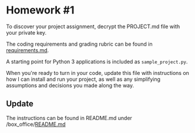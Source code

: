 # Homework #1

To discover your project assignment, decrypt the PROJECT.md file with
your private key.

The coding requirements and grading rubric can be found in [requirements.md](requirements.md).

A starting point for Python 3 applications is included as `sample_project.py`.

When you're ready to turn in your code, update this file
with instructions on how I can install and run your project,
as well as any simplifying assumptions and decisions you
made along the way.

Update
---

The instructions can be found in README.md under /box_office/[README.md](https://github.com/JohnReddyZhang/hw1/blob/master/box_office/README.md)
